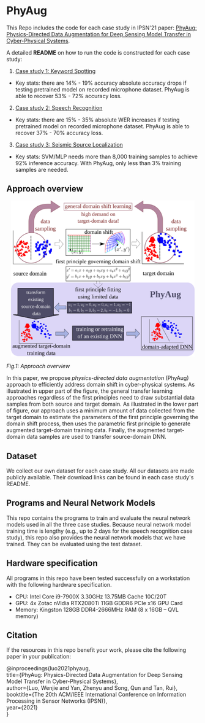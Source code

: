 # PhyAug
This Repo includes the code for each case study in IPSN'21 paper: [PhyAug: Physics-Directed Data Augmentation for Deep Sensing Model Transfer in Cyber-Physical Systems](https://arxiv.org/pdf/2104.01160.pdf).

A detailed **README** on how to run the code is constructed for each case study:
1. [Case study 1: Keyword Spotting](https://github.com/jiegev5/PhyAug/tree/main/key_word_spotting)
  - Key stats: there are 14% - 19% accuracy absolute accuracy drops if testing pretrained model on recorded microphone dataset. PhyAug is able to recover 53% - 72% accuracy loss.
2. [Case study 2: Speech Recognition](https://github.com/jiegev5/PhyAug/tree/main/ASR)
  - Key stats: there are 15% - 35% absolute WER increases if testing pretrained model on recorded microphone dataset. PhyAug is able to recover 37% - 70% accuracy loss.
3. [Case study 3: Seismic Source Localization](https://github.com/jiegev5/PhyAug/tree/main/seismic_localization)
  - Key stats: SVM/MLP needs more than 8,000 training samples to achieve 92% inference accuracy. With PhyAug, only less than 3% training samples are needed.

## Approach overview
<p align="center"><img src="overview.svg" width="480"\></p>
<p><em>Fig.1: Approach overview</em></p>

In this paper, we propose *physics-directed data augmentation* (PhyAug) approach to efficiently address domain shift in cyber-physical systems. As illustrated in upper part of the figure, the general transfer learning approaches regardless of the first principles need to draw substantial data samples from both source and target domain. As illustrated in the lower part of figure, our approach uses a minimum amount of data collected from the target domain to estimate the parameters of the first principle governing the domain shift process, then uses the parametric first principle to generate augmented target-domain training data. Finally, the augmented target-domain data samples are used to transfer source-domain DNN.

## Dataset
We collect our own dataset for each case study. All our datasets are made publicly available. Their download links can be found in each case study's README. 

## Programs and Neural Network Models
This repo contains the programs to train and evaluate the neural network models used in all the three case studies. Because neural network model training time is lengthy (e.g., up to 2 days for the speech recognition case study), this repo also provides the neural network models that we have trained. They can be evaluated using the test dataset.

## Hardware specification
All programs in this repo have been tested successfully on a workstation with the following hardware specification.
- CPU: Intel Core i9-7900X 3.30GHz 13.75MB Cache 10C/20T
- GPU: 4x Zotac nVidia RTX2080Ti 11GB GDDR6 PCIe x16 GPU Card
- Memory: Kingston 128GB DDR4-2666MHz RAM (8 x 16GB – QVL memory)

## Citation
If the resources in this repo benefit your work, please cite the following paper in your publication:

@inproceedings{luo2021phyaug, \
  title={PhyAug: Physics-Directed Data Augmentation for Deep Sensing Model Transfer in Cyber-Physical Systems},\
  author={Luo, Wenjie and Yan, Zhenyu and Song, Qun and Tan, Rui},\
  booktitle={The 20th ACM/IEEE International Conference on Information Processing in Sensor Networks (IPSN)},\
  year={2021}\
}
